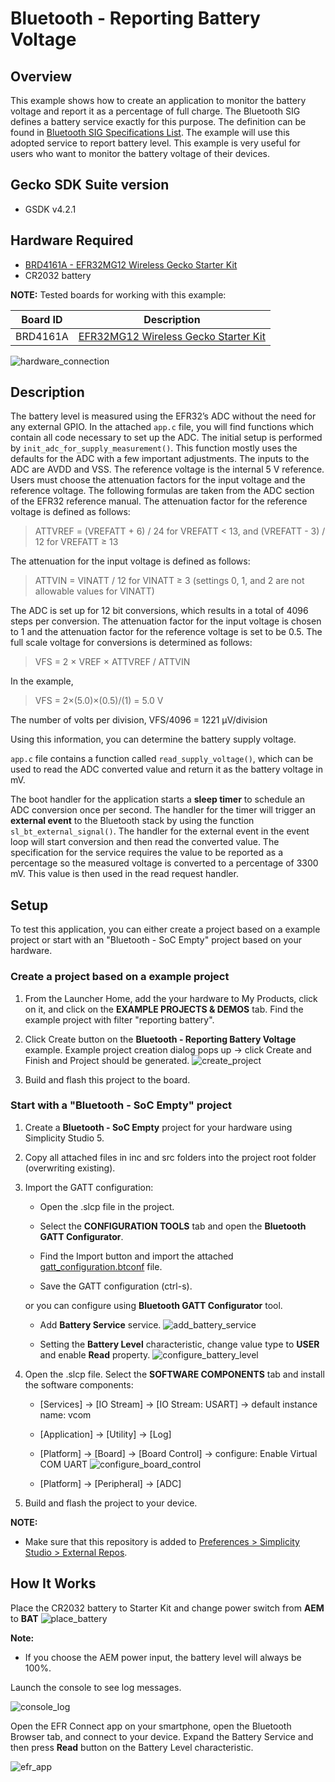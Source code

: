 # Bluetooth - Reporting Battery Voltage

## Overview

This example shows how to create an application to monitor the battery voltage and report it as a percentage of full charge. The Bluetooth SIG defines a battery service exactly for this purpose. The definition can be found in [Bluetooth SIG Specifications List](https://www.bluetooth.com/specifications/specs/). The example will use this adopted service to report battery level. This example is very useful for users who want to monitor the battery voltage of their devices.

## Gecko SDK Suite version

- GSDK v4.2.1

## Hardware Required

- [BRD4161A - EFR32MG12 Wireless Gecko Starter Kit](https://www.silabs.com/development-tools/wireless/zigbee/slwrb4161a-efr32mg12-radio-board)
- CR2032 battery

**NOTE:**
Tested boards for working with this example:

| Board ID | Description  |
| ---------------------- | ------ |
| BRD4161A | [EFR32MG12 Wireless Gecko Starter Kit](https://www.silabs.com/development-tools/wireless/zigbee/slwrb4161a-efr32mg12-radio-board)    |

![hardware_connection](image/hardware_connection.png)

## Description
 
The battery level is measured using the EFR32’s ADC without the need for any external GPIO. In the attached `app.c` file, you will find functions which contain all code necessary to set up the ADC. The initial setup is performed by `init_adc_for_supply_measurement()`. This function mostly uses the defaults for the ADC with a few important adjustments. The inputs to the ADC are AVDD and VSS. The reference voltage is the internal 5 V reference. Users must choose the attenuation factors for the input voltage and the reference voltage. The following formulas are taken from the ADC section of the EFR32 reference manual. The attenuation factor for the reference voltage is defined as follows:
 
> ATTVREF = (VREFATT + 6) / 24 for VREFATT < 13, and (VREFATT - 3) / 12 for VREFATT ≥ 13
 
The attenuation for the input voltage is defined as follows:
 
> ATTVIN = VINATT / 12 for VINATT ≥ 3 (settings 0, 1, and 2 are not allowable values for VINATT)
 
The ADC is set up for 12 bit conversions, which results in a total of 4096 steps per conversion. The attenuation factor for the input voltage is chosen to 1 and the attenuation factor for the reference voltage is set to be 0.5. The full scale voltage for conversions is determined as follows:
 
> VFS = 2 × VREF × ATTVREF / ATTVIN
 
In the example,
 
> VFS = 2×(5.0)×(0.5)/(1)
> = 5.0 V
 
The number of volts per division, VFS/4096 = 1221 μV/division
 
Using this information, you can determine the battery supply voltage.
 
`app.c` file contains a function called `read_supply_voltage()`, which can be used to read the ADC converted value and return it as the battery voltage in mV.
 
The boot handler for the application starts a **sleep timer** to schedule an ADC conversion once per second. The handler for the timer will trigger an **external event** to the Bluetooth stack by using the function `sl_bt_external_signal()`. The handler for the external event in the event loop will start conversion and then read the converted value. The specification for the service requires the value to be reported as a percentage so the measured voltage is converted to a percentage of 3300 mV. This value is then used in the read request handler.

## Setup

To test this application, you can either create a project based on a example project or start with an "Bluetooth - SoC Empty" project based on your hardware.

### Create a project based on a example project

1. From the Launcher Home, add the your hardware to My Products, click on it, and click on the **EXAMPLE PROJECTS & DEMOS** tab. Find the example project with filter "reporting battery".

2. Click Create button on the **Bluetooth - Reporting Battery Voltage** example. Example project creation dialog pops up -> click Create and Finish and Project should be generated.
![create_project](image/create_project.png)

3. Build and flash this project to the board.

### Start with a "Bluetooth - SoC Empty" project

1. Create a **Bluetooth - SoC Empty** project for your hardware using Simplicity Studio 5.

2. Copy all attached files in inc and src folders into the project root folder (overwriting existing).

3. Import the GATT configuration:

    - Open the .slcp file in the project.

    - Select the **CONFIGURATION TOOLS** tab and open the **Bluetooth GATT Configurator**.

    - Find the Import button and import the attached [gatt_configuration.btconf](config/btconf/gatt_configuration.btconf) file.

    - Save the GATT configuration (ctrl-s).
    
    or you can configure using **Bluetooth GATT Configurator** tool.

    - Add **Battery Service** service.
    ![add_battery_service](image/add_battery_service.png)

    - Setting the **Battery Level** characteristic, change value type to **USER** and enable **Read** property.
    ![configure_battery_level](image/configure_battery_level.png)

4. Open the .slcp file. Select the **SOFTWARE COMPONENTS** tab and install the software components:

    - [Services] → [IO Stream] → [IO Stream: USART] → default instance name: vcom

    - [Application] → [Utility] → [Log]

    - [Platform] → [Board] → [Board Control] →  configure: Enable Virtual COM UART
    ![configure_board_control](image/configure_board_control.png)

    - [Platform] → [Peripheral] → [ADC]

5. Build and flash the project to your device.

**NOTE:**

- Make sure that this repository is added to [Preferences > Simplicity Studio > External Repos](https://docs.silabs.com/simplicity-studio-5-users-guide/latest/ss-5-users-guide-about-the-launcher/welcome-and-device-tabs).

## How It Works

Place the CR2032 battery to Starter Kit and change power switch from **AEM** to **BAT**
![place_battery](image/place_battery.png)

**Note:**

- If you choose the AEM power input, the battery level will always be 100%.
 
Launch the console to see log messages.  

![console_log](image/result_1.png) 

Open the EFR Connect app on your smartphone, open the Bluetooth Browser tab, and connect to your device. Expand the Battery Service and then press **Read** button on the Battery Level characteristic.

![efr_app](image/result_2.png)
